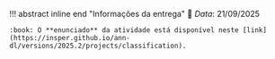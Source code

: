 !!! abstract inline end "Informações da entrega"
    :calendar: *Data*: 21/09/2025

    :book: O **enunciado** da atividade está disponível neste [link](https://insper.github.io/ann-dl/versions/2025.2/projects/classification).